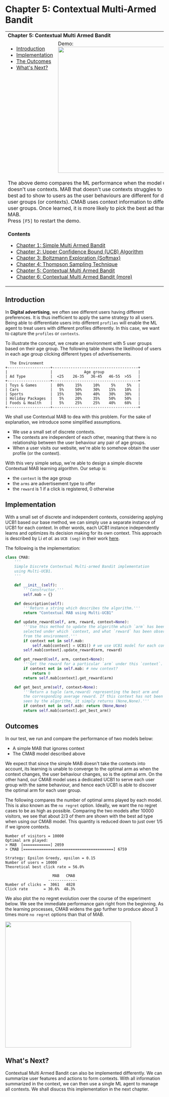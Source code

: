 # Chapter 5: Contextual Multi-Armed Bandit

<table>
<tr><td colspan="2"><b>
Chapter 5: Contextual Multi Armed Bandit
</b></td></tr>
<tr>
<td valign="top">
    <ul>
        <li><a href=#intro>Introduction</a></li>
        <li><a href=#codes>Implementation</a></li>
        <li><a href=#outcomes>The Outcomes</a></li>
        <li><a href=#next>What's Next?</a></li>
    </ul>
</td>
<td>
  Demo:<br>
  <img src="https://user-images.githubusercontent.com/51439829/200530420-104d1d82-1178-46b4-a033-e4e3e8f2d896.gif" width="400">
</td>
<tr><td colspan="2">

The above demo compares the ML performance when the model uses or doesn't use contexts. MAB that doesn't use contexts struggles to pick the best ad to show to users as the user behaviours are different for different user groups (or contexts). CMAB uses context information to differentiate user groups. Once learned, it is more likely to pick the best ad than the MAB.
<br>
Press `[F5]` to restart the demo.
</td>
<tr><td colspan="2">
<b>Contents</b><br>
<ul>
<li><a href="https://github.com/cfoh/Multi-Armed-Bandit-Example">Chapter 1: Simple Multi Armed Bandit</a></li>
<li><a href="https://github.com/cfoh/Multi-Armed-Bandit-Example/tree/main/ucb">Chapter 2: Upper Confidence Bound (UCB) Algorithm</a></li>
<li><a href="https://github.com/cfoh/Multi-Armed-Bandit-Example/tree/main/smax">Chapter 3: Boltzmann Exploration (Softmax)</a></li>
<li><a href="https://github.com/cfoh/Multi-Armed-Bandit-Example/tree/main/ts">Chapter 4: Thompson Sampling Technique</a></li>
<li><a href="https://github.com/cfoh/Multi-Armed-Bandit-Example/tree/main/cmab">Chapter 5: Contextual Multi Armed Bandit</a></li>
<li><a href="https://github.com/cfoh/Multi-Armed-Bandit-Example/tree/main/cmab2">Chapter 6: Contextual Multi Armed Bandit (more)</a></li>
</ul>
</td></tr>
</table>

## Introduction<a name=intro></a>

In **Digital advertising**, we often see different users having
different preferences. It is thus inefficient to apply the 
same strategy to all users. Being able to differentiate users
into different `profiles` will enable the ML agent to treat 
users with different profiles differently. In this case, we
want to capture the `profiles` or `contexts`.

To illustrate the concept, we create an environment with 5 
user groups based on their age group. The following table
shows the likelihood of users in each age group clicking 
different types of advertisements.

```
  The Environment
+-------------------+--------------------------------------+
|                   |              Age group               |
| Ad Type           |  <25    26-35   36-45   46-55  >55   |
+-------------------+--------------------------------------+
| Toys & Games      |  80%     15%     10%     5%     5%   |
| Cars              |   5%     50%     30%    15%    10%   |
| Sports            |  15%     30%     40%    30%    30%   |
| Holiday Packages  |   5%     20%     35%    50%    50%   |
| Foods & Health    |   5%     25%     25%    40%    60%   |
+-------------------+--------------------------------------+
```

We shall use Contextual MAB to dea with this problem. 
For the sake of explanation, we introduce some simplified assumptions. 
- We use a small set of discrete contexts. 
- The contexts are independent of each other, meaning that 
  there is no relationship between the user behaviour any pair of 
  age groups. 
- When a user visits our website, we're able to somehow obtain the 
  user profile (or the context). 
  
With this very simple setup, we're able to design a simple discrete 
Contextual MAB learning algorithm. Our setup is:
- the `context` is the age group
- the `arms` are advertisement type to offer
- the `reward` is 1 if a click is registered, 0 otherwise

## Implementation<a name=codes></a>

With a small set of discrete and independent contexts, considering applying UCB1 based our base method, we can simply use a separate instance of UCB1 for each context. In other words, each UCB1 instance independently learns and optimizes its decision making for its own context. This approach is described by Li *et al.* as `UCB (seg)` in their work [here](https://arxiv.org/pdf/1003.0146.pdf).

The following is the implementation:

```python
class CMAB:
    '''
    Simple Discrete Contextual Multi-armed Bandit implementation
    using Multi-UCB1.
    '''

    def __init__(self):
        '''Constructor.'''
        self.mab = {}

    def description(self):
        '''Return a string which describes the algorithm.'''
        return "Contextual MAB using Multi-UCB1"

    def update_reward(self, arm, reward, context=None):
        '''Use this method to update the algorithm which `arm` has been
        selected under which `context, and what `reward` has been observed 
        from the environment.'''
        if context not in self.mab: 
            self.mab[context] = UCB1() # we use UCB1 model for each context
        self.mab[context].update_reward(arm, reward)

    def get_reward(self, arm, context=None):
        '''Get the reward for a particular `arm` under this `context`.'''
        if context not in self.mab: # new context?
            return 0 
        return self.mab[context].get_reward(arm)

    def get_best_arm(self, context=None):
        '''Return a tuple (arm,reward) representing the best arm and
        the corresponding average reward. If this context has not been 
        seen by the algorithm, it simply returns (None,None).'''
        if context not in self.mab: return (None,None)
        return self.mab[context].get_best_arm()
```

## Outcomes<a name=outcomes></a>

In our test, we run and compare the performance of two models below:
- A simple MAB that ignores context
- The CMAB model described above

We expect that since the simple MAB doesn't take the contexts into account, its learning is unable to converge to the optimal arm as when the context changes, the user behaviour changes, so is the optimal arm. On the other hand, our CMAB model uses a dedicated UCB1 to serve each user group with the same behaviour, and hence each UCB1 is able to discover the optimal arm for each user group.

The following compares the number of optimal arms played by each model. This is also known as the `no regret` option. Ideally, we want the no regret cases to be as high as possible. Comparing the two models after 10000 visitors, we see that about 2/3 of them are shown with the best ad type when using our CMAB model. This quantity is reduced down to just over 1/5 if we ignore contexts.

```console
Number of visitors = 10000
Optimal arm played:
> MAB  [============] 2059
> CMAB [========================================] 6759

Strategy: Epsilon Greedy, epsilon = 0.15
Number of users = 10000
Theoretical best click rate = 56.0%

                     MAB   CMAB 
                   -------------
Number of clicks =  3061   4828
Click rate       = 30.6%  48.3%
```

We also plot the no regret evolution over the course of the experiment below. We see the immediate performance gain right from the beginning. As the learning processes, CMAB widens the gap further to produce about 3 times more `no regret` options than that of MAB.

<img src="https://user-images.githubusercontent.com/51439829/200530576-6dc7bdad-f373-4ffa-90bb-5d7da4098f73.png" width="400"/>

## What's Next?<a name=next></a>

Contextual Multi Armed Bandit can also be implemented differently. We can summarize user features and actions to form contexts. With all information summarized in the context, we can then use a single ML agent to manage all contexts. We shall disucss this implementation in the next chapter.
